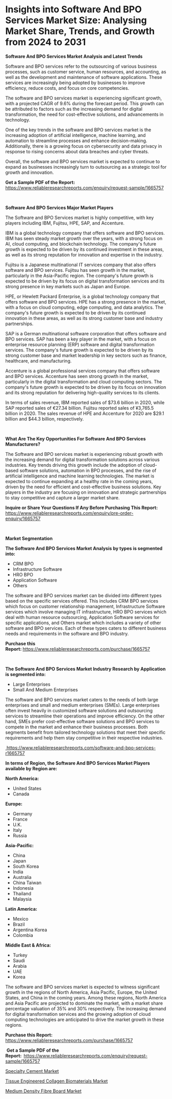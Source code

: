 <p><h1>Insights into Software And BPO Services Market Size: Analysing Market Share, Trends, and Growth from 2024 to 2031</h1></p><p><strong>Software And BPO Services Market Analysis and Latest Trends</strong></p>
<p><p>Software and BPO services refer to the outsourcing of various business processes, such as customer service, human resources, and accounting, as well as the development and maintenance of software applications. These services are increasingly being adopted by businesses to improve efficiency, reduce costs, and focus on core competencies.</p><p>The software and BPO services market is experiencing significant growth, with a projected CAGR of 9.6% during the forecast period. This growth can be attributed to factors such as the increasing demand for digital transformation, the need for cost-effective solutions, and advancements in technology. </p><p>One of the key trends in the software and BPO services market is the increasing adoption of artificial intelligence, machine learning, and automation to streamline processes and enhance decision-making. Additionally, there is a growing focus on cybersecurity and data privacy in response to rising concerns about data breaches and cyber threats.</p><p>Overall, the software and BPO services market is expected to continue to expand as businesses increasingly turn to outsourcing as a strategic tool for growth and innovation.</p></p>
<p><strong>Get a Sample PDF of the Report:&nbsp;</strong> <a href="https://www.reliableresearchreports.com/enquiry/request-sample/1665757">https://www.reliableresearchreports.com/enquiry/request-sample/1665757</a></p>
<p>&nbsp;</p>
<p><strong>Software And BPO Services Major Market Players</strong></p>
<p><p>The Software and BPO Services market is highly competitive, with key players including IBM, Fujitsu, HPE, SAP, and Accenture. </p><p>IBM is a global technology company that offers software and BPO services. IBM has seen steady market growth over the years, with a strong focus on AI, cloud computing, and blockchain technology. The company's future growth is expected to be driven by its continued investment in these areas, as well as its strong reputation for innovation and expertise in the industry. </p><p>Fujitsu is a Japanese multinational IT services company that also offers software and BPO services. Fujitsu has seen growth in the market, particularly in the Asia-Pacific region. The company's future growth is expected to be driven by its focus on digital transformation services and its strong presence in key markets such as Japan and Europe. </p><p>HPE, or Hewlett Packard Enterprise, is a global technology company that offers software and BPO services. HPE has a strong presence in the market, with a focus on cloud computing, edge computing, and data analytics. The company's future growth is expected to be driven by its continued innovation in these areas, as well as its strong customer base and industry partnerships. </p><p>SAP is a German multinational software corporation that offers software and BPO services. SAP has been a key player in the market, with a focus on enterprise resource planning (ERP) software and digital transformation services. The company's future growth is expected to be driven by its strong customer base and market leadership in key sectors such as finance, healthcare, and manufacturing. </p><p>Accenture is a global professional services company that offers software and BPO services. Accenture has seen strong growth in the market, particularly in the digital transformation and cloud computing sectors. The company's future growth is expected to be driven by its focus on innovation and its strong reputation for delivering high-quality services to its clients. </p><p>In terms of sales revenue, IBM reported sales of $73.6 billion in 2020, while SAP reported sales of €27.34 billion. Fujitsu reported sales of ¥3,765.5 billion in 2020. The sales revenue of HPE and Accenture for 2020 are $29.1 billion and $44.3 billion, respectively.</p></p>
<p>&nbsp;</p>
<p><strong>What Are The Key Opportunities For Software And BPO Services Manufacturers?</strong></p>
<p><p>The Software and BPO services market is experiencing robust growth with the increasing demand for digital transformation solutions across various industries. Key trends driving this growth include the adoption of cloud-based software solutions, automation in BPO processes, and the rise of artificial intelligence and machine learning technologies. The market is expected to continue expanding at a healthy rate in the coming years, driven by the need for efficient and cost-effective business solutions. Key players in the industry are focusing on innovation and strategic partnerships to stay competitive and capture a larger market share.</p></p>
<p><strong>Inquire or Share Your Questions If Any Before Purchasing This Report:</strong> <a href="https://www.reliableresearchreports.com/enquiry/pre-order-enquiry/1665757">https://www.reliableresearchreports.com/enquiry/pre-order-enquiry/1665757</a></p>
<p>&nbsp;</p>
<p><strong>Market Segmentation</strong></p>
<p><strong>The Software And BPO Services Market Analysis by types is segmented into:</strong></p>
<p><ul><li>CRM BPO</li><li>Infrastructure Software</li><li>HRO BPO</li><li>Application Software</li><li>Others</li></ul></p>
<p><p>The software and BPO services market can be divided into different types based on the specific services offered. This includes CRM BPO services which focus on customer relationship management, Infrastructure Software services which involve managing IT infrastructure, HRO BPO services which deal with human resource outsourcing, Application Software services for specific applications, and Others market which includes a variety of other software and BPO services. Each of these types caters to different business needs and requirements in the software and BPO industry.</p></p>
<p><strong>Purchase this Report:&nbsp;</strong><a href="https://www.reliableresearchreports.com/purchase/1665757">https://www.reliableresearchreports.com/purchase/1665757</a></p>
<p>&nbsp;</p>
<p><strong>The Software And BPO Services Market Industry Research by Application is segmented into:</strong></p>
<p><ul><li>Large Enterprises</li><li>Small And Medium Enterprises</li></ul></p>
<p><p>The software and BPO services market caters to the needs of both large enterprises and small and medium enterprises (SMEs). Large enterprises often invest heavily in customized software solutions and outsourcing services to streamline their operations and improve efficiency. On the other hand, SMEs prefer cost-effective software solutions and BPO services to compete in the market and enhance their business processes. Both segments benefit from tailored technology solutions that meet their specific requirements and help them stay competitive in their respective industries.</p></p>
<p><a href="https://www.reliableresearchreports.com/software-and-bpo-services-r1665757">&nbsp;https://www.reliableresearchreports.com/software-and-bpo-services-r1665757</a></p>
<p><strong>In terms of Region, the Software And BPO Services Market Players available by Region are:</strong></p>
<p>
    <p> <strong> North America: </strong>
        <ul>
            <li>United States</li>
            <li>Canada</li>
        </ul>
        </p> 
    <p> <strong> Europe: </strong>
        <ul>
            <li>Germany</li>
            <li>France</li>
            <li>U.K.</li>
            <li>Italy</li>
            <li>Russia</li>
        </ul>
        </p> 
    <p> <strong> Asia-Pacific: </strong>
        <ul>
            <li>China</li>
            <li>Japan</li>
            <li>South Korea</li>
            <li>India</li>
            <li>Australia</li>
            <li>China Taiwan</li>
            <li>Indonesia</li>
            <li>Thailand</li>
            <li>Malaysia</li>
        </ul>
        </p> 
    <p> <strong> Latin America: </strong>
        <ul>
            <li>Mexico</li>
            <li>Brazil</li>
            <li>Argentina Korea</li>
            <li>Colombia</li>
        </ul>
        </p> 
    <p> <strong> Middle East & Africa: </strong>
        <ul>
            <li>Turkey</li>
            <li>Saudi</li>
            <li>Arabia</li>
            <li>UAE</li>
            <li>Korea</li>
        </ul>
    </p>
    </p>
<p><p>The software and BPO services market is expected to witness significant growth in the regions of North America, Asia Pacific, Europe, the United States, and China in the coming years. Among these regions, North America and Asia Pacific are projected to dominate the market, with a market share percentage valuation of 35% and 30% respectively. The increasing demand for digital transformation services and the growing adoption of cloud computing technologies are anticipated to drive the market growth in these regions.</p></p>
<p><strong>Purchase this Report: </strong><a href="https://www.reliableresearchreports.com/purchase/1665757">https://www.reliableresearchreports.com/purchase/1665757</a></p>
<p>&nbsp;<strong>Get a Sample PDF of the Report:&nbsp;&nbsp;</strong><a href="https://www.reliableresearchreports.com/enquiry/request-sample/1665757">https://www.reliableresearchreports.com/enquiry/request-sample/1665757</a></p>
<p><strong></strong></p>
<p><p><a href="https://www.linkedin.com/pulse/global-specialty-cement-market-size-trends-insights-projections-eibce">Specialty Cement Market</a></p><p><a href="https://www.linkedin.com/pulse/tissue-engineered-collagen-biomaterials-market-size-trends-growth-apchf">Tissue Engineered Collagen Biomaterials Market</a></p><p><a href="https://www.linkedin.com/pulse/global-medium-density-fibre-board-market-size-trends-insights-kzhyc">Medium Density Fibre Board Market</a></p></p>